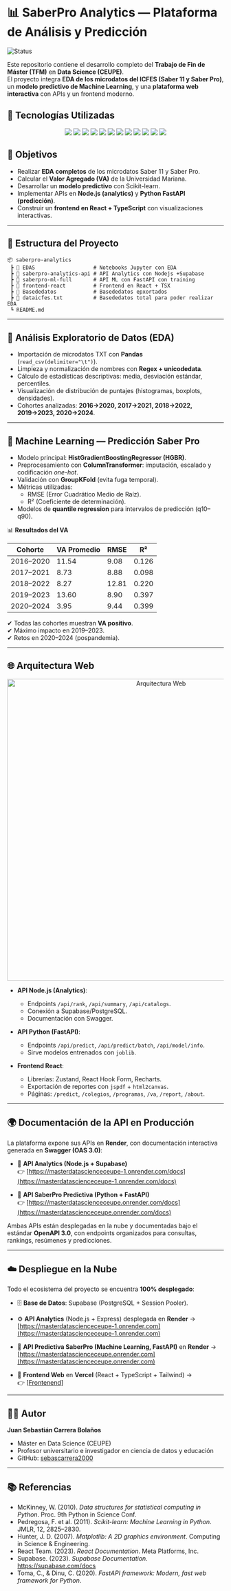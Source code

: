 # 📊 SaberPro Analytics — Plataforma de Análisis y Predicción

![Status](https://img.shields.io/badge/status-active-success)

Este repositorio contiene el desarrollo completo del **Trabajo de Fin de Máster (TFM)** en **Data Science (CEUPE)**.  
El proyecto integra **EDA de los microdatos del ICFES (Saber 11 y Saber Pro)**, un **modelo predictivo de Machine Learning**, y una **plataforma web interactiva** con APIs y un frontend moderno.  

## 🚀 Tecnologías Utilizadas

<p align="center">
  <a href="https://www.python.org/"><img src="https://img.shields.io/badge/Python-3776AB?style=for-the-badge&logo=python&logoColor=white"/></a>
  <a href="https://pandas.pydata.org/"><img src="https://img.shields.io/badge/Pandas-150458?style=for-the-badge&logo=pandas&logoColor=white"/></a>
  <a href="https://numpy.org/"><img src="https://img.shields.io/badge/NumPy-013243?style=for-the-badge&logo=numpy&logoColor=white"/></a>
  <a href="https://scikit-learn.org/"><img src="https://img.shields.io/badge/Scikit--Learn-F7931E?style=for-the-badge&logo=scikit-learn&logoColor=white"/></a>
  <a href="https://fastapi.tiangolo.com/"><img src="https://img.shields.io/badge/FastAPI-009688?style=for-the-badge&logo=fastapi&logoColor=white"/></a>
  <a href="https://nodejs.org/"><img src="https://img.shields.io/badge/Node.js-339933?style=for-the-badge&logo=node.js&logoColor=white"/></a>
  <a href="https://www.postgresql.org/"><img src="https://img.shields.io/badge/PostgreSQL-4169E1?style=for-the-badge&logo=postgresql&logoColor=white"/></a>
  <a href="https://supabase.com/"><img src="https://img.shields.io/badge/Supabase-3ECF8E?style=for-the-badge&logo=supabase&logoColor=white"/></a>
  <a href="https://reactjs.org/"><img src="https://img.shields.io/badge/React-20232A?style=for-the-badge&logo=react&logoColor=61DAFB"/></a>
  <a href="https://www.typescriptlang.org/"><img src="https://img.shields.io/badge/TypeScript-007ACC?style=for-the-badge&logo=typescript&logoColor=white"/></a>
  <a href="https://tailwindcss.com/"><img src="https://img.shields.io/badge/TailwindCSS-38B2AC?style=for-the-badge&logo=tailwind-css&logoColor=white"/></a>
  <a href="https://recharts.org/"><img src="https://img.shields.io/badge/Recharts-0088FE?style=for-the-badge&logo=recharts&logoColor=white"/></a>
</p>


## 🎯 Objetivos

- Realizar **EDA completos** de los microdatos Saber 11 y Saber Pro.  
- Calcular el **Valor Agregado (VA)** de la Universidad Mariana.  
- Desarrollar un **modelo predictivo** con Scikit-learn.  
- Implementar APIs en **Node.js (analytics)** y **Python FastAPI (predicción)**.  
- Construir un **frontend en React + TypeScript** con visualizaciones interactivas.  

---

## 📂 Estructura del Proyecto

```
📦 saberpro-analytics
 ┣ 📁 EDAS                   # Notebooks Jupyter con EDA
 ┣ 📁 saberpro-analytics-api # API Analytics con Nodejs +Supabase
 ┣ 📁 saberpro-ml-full       # API ML con FastAPI con training
 ┣ 📁 frontend-react         # Frontend en React + TSX
 ┣ 📁 Basededatos            # Basededatos epxortados
 ┣ 📁 dataicfes.txt          # Basededatos total para poder realizar EDA
 ┗ README.md
```

---

## 🔎 Análisis Exploratorio de Datos (EDA)

- Importación de microdatos TXT con **Pandas** (`read_csv(delimiter="\t")`).  
- Limpieza y normalización de nombres con **Regex + unicodedata**.  
- Cálculo de estadísticas descriptivas: media, desviación estándar, percentiles.  
- Visualización de distribución de puntajes (histogramas, boxplots, densidades).  
- Cohortes analizadas: **2016→2020, 2017→2021, 2018→2022, 2019→2023, 2020→2024**.  

---

## 🤖 Machine Learning — Predicción Saber Pro

- Modelo principal: **HistGradientBoostingRegressor (HGBR)**.  
- Preprocesamiento con **ColumnTransformer**: imputación, escalado y codificación *one-hot*.  
- Validación con **GroupKFold** (evita fuga temporal).  
- Métricas utilizadas:
  - RMSE (Error Cuadrático Medio de Raíz).  
  - R² (Coeficiente de determinación).  
- Modelos de **quantile regression** para intervalos de predicción (q10–q90).  

📊 **Resultados del VA**  

| Cohorte   | VA Promedio | RMSE  | R²    |
|-----------|-------------|-------|-------|
| 2016–2020 | 11.54       | 9.08  | 0.126 |
| 2017–2021 | 8.73        | 8.88  | 0.098 |
| 2018–2022 | 8.27        | 12.81 | 0.220 |
| 2019–2023 | 13.60       | 8.90  | 0.397 |
| 2020–2024 | 3.95        | 9.44  | 0.399 |

✔ Todas las cohortes muestran **VA positivo**.  
✔ Máximo impacto en 2019–2023.  
✔ Retos en 2020–2024 (pospandemia).  

---

## 🌐 Arquitectura Web

<p align="center">
  <img src="https://miro.medium.com/v2/resize:fit:1400/format:webp/1*J3aT0cYfZfbQfVIAtF5NCg.png" alt="Arquitectura Web" width="700"/>
</p>

- **API Node.js (Analytics)**:  
  - Endpoints `/api/rank`, `/api/summary`, `/api/catalogs`.  
  - Conexión a Supabase/PostgreSQL.  
  - Documentación con Swagger.  

- **API Python (FastAPI)**:  
  - Endpoints `/api/predict`, `/api/predict/batch`, `/api/model/info`.  
  - Sirve modelos entrenados con `joblib`.  

- **Frontend React**:  
  - Librerías: Zustand, React Hook Form, Recharts.  
  - Exportación de reportes con `jspdf` + `html2canvas`.  
  - Páginas: `/predict`, `/colegios`, `/programas`, `/va`, `/report`, `/about`.  

---

## 🌍 Documentación de la API en Producción

La plataforma expone sus APIs en **Render**, con documentación interactiva generada en **Swagger (OAS 3.0)**:  

- 📑 **API Analytics (Node.js + Supabase)**  
  👉 [https://masterdatascienceceupe-1.onrender.com/docs](https://masterdatascienceceupe-1.onrender.com/docs)  

- 📑 **API SaberPro Predictiva (Python + FastAPI)**  
  👉 [https://masterdatascienceceupe.onrender.com/docs](https://masterdatascienceceupe.onrender.com/docs)  

Ambas APIs están desplegadas en la nube y documentadas bajo el estándar **OpenAPI 3.0**, con endpoints organizados para consultas, rankings, resúmenes y predicciones.

---

## ☁️ Despliegue en la Nube

Todo el ecosistema del proyecto se encuentra **100% desplegado**:

- 🗄 **Base de Datos**: Supabase (PostgreSQL + Session Pooler).  
- ⚙️ **API Analytics** (Node.js + Express) desplegada en **Render** →  
  [https://masterdatascienceceupe-1.onrender.com](https://masterdatascienceceupe-1.onrender.com)  

- 🤖 **API Predictiva SaberPro (Machine Learning, FastAPI)** en **Render** →  
  [https://masterdatascienceceupe.onrender.com](https://masterdatascienceceupe.onrender.com)  

- 🎨 **Frontend Web** en **Vercel** (React + TypeScript + Tailwind) →  
  👉 [[Frontenend](https://master-data-science-ceupe.vercel.app/)]

---



## 👨‍🎓 Autor

**Juan Sebastián Carrera Bolaños**  
- Máster en Data Science (CEUPE)  
- Profesor universitario e investigador en ciencia de datos y educación  
- GitHub: [sebascarrera2000](https://github.com/sebascarrera2000)

---

## 📚 Referencias

- McKinney, W. (2010). *Data structures for statistical computing in Python*. Proc. 9th Python in Science Conf.  
- Pedregosa, F. et al. (2011). *Scikit-learn: Machine Learning in Python*. JMLR, 12, 2825–2830.  
- Hunter, J. D. (2007). *Matplotlib: A 2D graphics environment*. Computing in Science & Engineering.  
- React Team. (2023). *React Documentation*. Meta Platforms, Inc.  
- Supabase. (2023). *Supabase Documentation*. https://supabase.com/docs  
- Toma, C., & Dinu, C. (2020). *FastAPI framework: Modern, fast web framework for Python*.  
